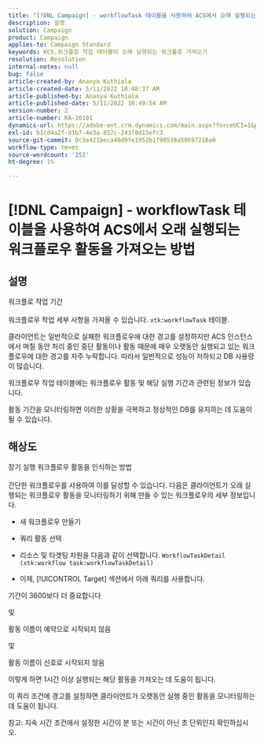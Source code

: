 ```yaml
---
title: "[!DNL Campaign] - workflowTask 테이블을 사용하여 ACS에서 오래 실행되는 워크플로우 활동을 가져오는 방법"
description: 설명
solution: Campaign
product: Campaign
applies-to: Campaign Standard
keywords: KCS,워크플로 작업 테이블이 오래 실행되는 워크플로 가져오기
resolution: Resolution
internal-notes: null
bug: false
article-created-by: Ananya Kuthiala
article-created-date: 5/11/2022 10:48:37 AM
article-published-by: Ananya Kuthiala
article-published-date: 5/11/2022 10:49:54 AM
version-number: 2
article-number: KA-16101
dynamics-url: https://adobe-ent.crm.dynamics.com/main.aspx?forceUCI=1&pagetype=entityrecord&etn=knowledgearticle&id=d72bffe3-17d1-ec11-a7b5-0022480a8e40
exl-id: b1cd4a2f-d1b7-4e3a-857c-243f8d15efc3
source-git-commit: 0c3e421beca46d9fe1952b1f98538a50697216a0
workflow-type: tm+mt
source-wordcount: '252'
ht-degree: 1%

---
```


# [!DNL Campaign] - workflowTask 테이블을 사용하여 ACS에서 오래 실행되는 워크플로우 활동을 가져오는 방법

## 설명

워크플로 작업 기간<br><br>
워크플로우 작업 세부 사항을 가져올 수 있습니다. `xtk:workflowTask` 테이블.

클라이언트는 일반적으로 실패한 워크플로우에 대한 경고를 설정하지만 ACS 인스턴스에서 며칠 동안 처리 중인 중단 활동이나 활동 때문에 매우 오랫동안 실행되고 있는 워크플로우에 대한 경고를 자주 누락합니다.
따라서 일반적으로 성능이 저하되고 DB 사용량이 많습니다.


워크플로우 작업 테이블에는 워크플로우 활동 및 해당 실행 기간과 관련된 정보가 있습니다.

활동 기간을 모니터링하면 이러한 상황을 극복하고 정상적인 DB를 유지하는 데 도움이 될 수 있습니다.


## 해상도

장기 실행 워크플로우 활동을 인식하는 방법<br><br>
간단한 워크플로우를 사용하여 이를 달성할 수 있습니다. 다음은 클라이언트가 오래 실행되는 워크플로우 활동을 모니터링하기 위해 만들 수 있는 워크플로우의 세부 정보입니다.

- 새 워크플로우 만들기

- 쿼리 활동 선택

- 리소스 및 타겟팅 차원을 다음과 같이 선택합니다. `WorkflowTaskDetail (xtk:workflow task:workflowTaskDetail)`

- 이제, [!UICONTROL Target] 섹션에서 아래 쿼리를 사용합니다.

기간이 3600보다 더 중요합니다

및

활동 이름이 예약으로 시작되지 않음

및

활동 이름이 신호로 시작되지 않음



이렇게 하면 1시간 이상 실행되는 해당 활동을 가져오는 데 도움이 됩니다.

이 쿼리 조건에 경고를 설정하면 클라이언트가 오랫동안 실행 중인 활동을 모니터링하는 데 도움이 됩니다.

참고: 지속 시간 조건에서 설정한 시간이 분 또는 시간이 아닌 초 단위인지 확인하십시오.
